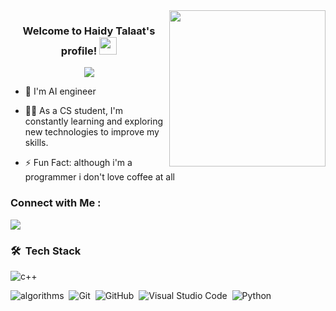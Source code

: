 
<img width="250" align="right" src="https://c.tenor.com/_DOBjnGspYAAAAAM/code-coding.gif">

<h3 align="center">
  Welcome to Haidy Talaat's profile!
  <img src="https://media.giphy.com/media/hvRJCLFzcasrR4ia7z/giphy.gif" width="28">
</h3>

<!-- Typing SVG by DenverCoder1 - https://github.com/DenverCoder1/readme-typing-svg -->
<p align="center">
  <a href="https://github.com/DenverCoder1/readme-typing-svg"><img src="https://readme-typing-svg.herokuapp.com/?lines=AI%20%20Engineer;Always%20learning%20new%20things&font=Fira%20Code&center=true&width=440&height=45&color=f75c7e&vCenter=true&size=22"></a>
</p> 

- 🏢 I'm AI engineer 
- 👨‍💻 As a CS student, I'm constantly learning and exploring new technologies to improve my skills.

- ⚡ Fun Fact: although i'm a programmer i don't love coffee at all


### Connect with Me :

<a href="https://www.linkedin.com/in/haidytalaat/" target="_blank"><img src="https://img.shields.io/badge/-haidy%20talaat-0077B5?style=for-the-badge&logo=Linkedin&logoColor=white"/></a>

### 🛠 &nbsp;Tech Stack
![c++](https://img.shields.io/badge/-c++-05122A?style=flat&logo=c++)&nbsp;

![algorithms](https://img.shields.io/badge/-algorithms-05122A?style=flat&logo=CSS3&logoColor=1572B6)&nbsp;
![Git](https://img.shields.io/badge/-Git-05122A?style=flat&logo=git)&nbsp;
![GitHub](https://img.shields.io/badge/-GitHub-05122A?style=flat&logo=github)&nbsp;
![Visual Studio Code](https://img.shields.io/badge/-Visual%20Studio%20Code-05122A?style=flat&logo=visual-studio-code&logoColor=007ACC)&nbsp;
![Python](https://img.shields.io/badge/-Python%20-05122A?style=flat&logo=python)&nbsp;






